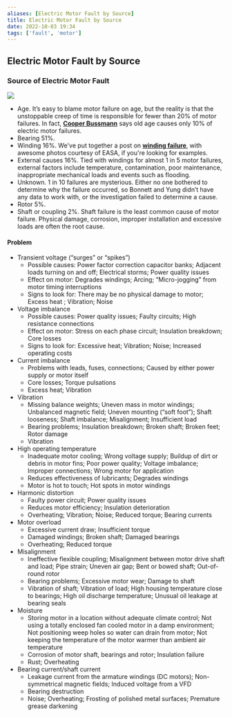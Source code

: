 ```yaml
---
aliases: [Electric Motor Fault by Source]
title: Electric Motor Fault by Source
date: 2022-10-03 19:34
tags: ['fault', 'motor']
---
```


## Electric Motor Fault by Source

### Source of Electric Motor Fault

![](https://i.imgur.com/ZD63wif.jpeg)

- Age. It’s easy to blame motor failure on age, but the reality is that the unstoppable creep of time is responsible for fewer than 20% of motor failures. In fact, **[Cooper Bussmann](https://www.progress-energy.com/assets/www/docs/business/motor-protection-voltage-unbalance.pdf)** says old age causes only 10% of electric motor failures.
- Bearing 51%.
- Winding 16%. We've put together a post on [**winding failure**](https://www.dukeelectric.com/blog/3-phase-winding-failure-examples/), with awesome photos courtesy of EASA, if you're looking for examples.
- External causes 16%. Tied with windings for almost 1 in 5 motor failures, external factors include temperature, contamination, poor maintenance, inappropriate mechanical loads and events such as flooding.
- Unknown. 1 in 10 failures are mysterious. Either no one bothered to determine why the failure occurred, so Bonnett and Yung didn’t have any data to work with, or the investigation failed to determine a cause.
- Rotor 5%.
- Shaft or coupling 2%. Shaft failure is the least common cause of motor failure. Physical damage, corrosion, improper installation and excessive loads are often the root cause.

#### Problem

- Transient voltage (“surges” or “spikes”)
  - Possible causes: Power factor correction capacitor banks; Adjacent loads turning on and off; Electrical storms; Power quality issues
  - Effect on motor: Degrades windings; Arcing; “Micro-jogging” from motor timing interruptions
  - Signs to look for: There may be no physical damage to motor; Excess heat ; Vibration; Noise
- Voltage imbalance
  - Possible causes: Power quality issues; Faulty circuits; High resistance connections
  - Effect on motor: Stress on each phase circuit; Insulation breakdown; Core losses
  - Signs to look for: Excessive heat; Vibration; Noise; Increased operating costs
 - Current imbalance
   - Problems with leads, fuses, connections; Caused by either power supply or motor itself
   - Core losses; Torque pulsations
   - Excess heat; Vibration
  - Vibration
    - Missing balance weights; Uneven mass in motor windings; Unbalanced magnetic field; Uneven mounting (“soft foot”); Shaft looseness; Shaft imbalance; Misalignment; Insufficient load
    - Bearing problems; Insulation breakdown; Broken shaft; Broken feet; Rotor damage
    - Vibration
  - High operating temperature
    - Inadequate motor cooling; Wrong voltage supply; Buildup of dirt or debris in motor fins; Poor power quality; Voltage imbalance; Improper connections; Wrong motor for application
    - Reduces effectiveness of lubricants; Degrades windings
    - Motor is hot to touch; Hot spots in motor windings
  - Harmonic distortion
    - Faulty power circuit; Power quality issues
    - Reduces motor efficiency; Insulation deterioration
    - Overheating; Vibration; Noise; Reduced torque; Bearing currents
  - Motor overload
    - Excessive current draw; Insufficient torque
    - Damaged windings; Broken shaft; Damaged bearings
    - Overheating; Reduced torque
- Misalignment
  - Ineffective flexible coupling; Misalignment between motor drive shaft and load; Pipe strain; Uneven air gap; Bent or bowed shaft; Out-of-round rotor
  - Bearing problems; Excessive motor wear; Damage to shaft
  - Vibration of shaft; Vibration of load; High housing temperature close to bearings; High oil discharge temperature; Unusual oil leakage at bearing seals
- Moisture
  - Storing motor in a location without adequate climate control; Not using a totally enclosed fan cooled motor in a damp environment; Not positioning weep holes so water can drain from motor; Not keeping the temperature of the motor warmer than ambient air temperature
  - Corrosion of motor shaft, bearings and rotor; Insulation failure
  - Rust; Overheating
- Bearing current/shaft current
  - Leakage current from the armature windings (DC motors); Non-symmetrical magnetic fields; Induced voltage from a VFD
  - Bearing destruction
  - Noise; Overheating; Frosting of polished metal surfaces; Premature grease darkening
